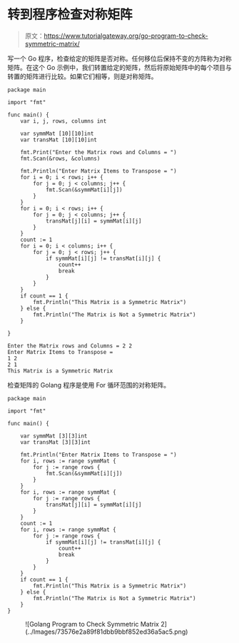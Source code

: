 # 转到程序检查对称矩阵

> 原文：<https://www.tutorialgateway.org/go-program-to-check-symmetric-matrix/>

写一个 Go 程序，检查给定的矩阵是否对称。任何移位后保持不变的方阵称为对称矩阵。在这个 Go 示例中，我们转置给定的矩阵，然后将原始矩阵中的每个项目与转置的矩阵进行比较。如果它们相等，则是对称矩阵。

```
package main

import "fmt"

func main() {
    var i, j, rows, columns int

    var symmMat [10][10]int
    var transMat [10][10]int

    fmt.Print("Enter the Matrix rows and Columns = ")
    fmt.Scan(&rows, &columns)

    fmt.Println("Enter Matrix Items to Transpose = ")
    for i = 0; i < rows; i++ {
        for j = 0; j < columns; j++ {
            fmt.Scan(&symmMat[i][j])
        }
    }
    for i = 0; i < rows; i++ {
        for j = 0; j < columns; j++ {
            transMat[j][i] = symmMat[i][j]
        }
    }
    count := 1
    for i = 0; i < columns; i++ {
        for j = 0; j < rows; j++ {
            if symmMat[i][j] != transMat[i][j] {
                count++
                break
            }
        }
    }
    if count == 1 {
        fmt.Println("This Matrix is a Symmetric Matrix")
    } else {
        fmt.Println("The Matrix is Not a Symmetric Matrix")
    }

}
```

```
Enter the Matrix rows and Columns = 2 2
Enter Matrix Items to Transpose = 
1 2
2 1
This Matrix is a Symmetric Matrix
```

检查矩阵的 Golang 程序是使用 For 循环范围的对称矩阵。

```
package main

import "fmt"

func main() {

    var symmMat [3][3]int
    var transMat [3][3]int

    fmt.Println("Enter Matrix Items to Transpose = ")
    for i, rows := range symmMat {
        for j := range rows {
            fmt.Scan(&symmMat[i][j])
        }
    }
    for i, rows := range symmMat {
        for j := range rows {
            transMat[j][i] = symmMat[i][j]
        }
    }
    count := 1
    for i, rows := range symmMat {
        for j := range rows {
            if symmMat[i][j] != transMat[i][j] {
                count++
                break
            }
        }
    }
    if count == 1 {
        fmt.Println("This Matrix is a Symmetric Matrix")
    } else {
        fmt.Println("The Matrix is Not a Symmetric Matrix")
    }
}
```

<figure class="wp-block-image size-large">![Golang Program to Check Symmetric Matrix 2](../Images/73576e2a89f81dbb9bbf852ed36a5ac5.png)</figure>